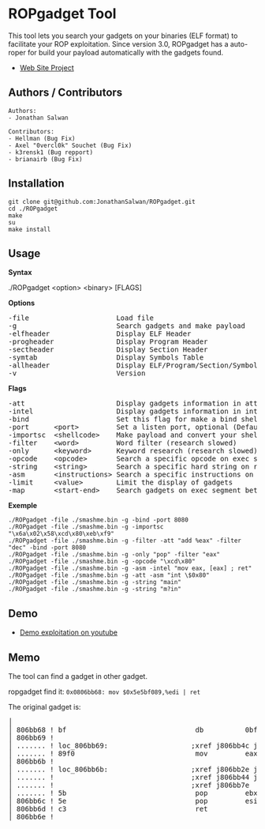 ROPgadget Tool
==============

This tool lets you search your gadgets on your binaries (ELF format) to facilitate your ROP exploitation.
Since version 3.0, ROPgadget has a auto-roper for build your payload automatically with the gadgets found.

* [Web Site Project](http://shell-storm.org/project/ROPgadget/)


Authors / Contributors
----------------------

    Authors:
    - Jonathan Salwan

    Contributors:
    - Hellman (Bug Fix)
    - Axel "0vercl0k" Souchet (Bug Fix)
    - k3rensk1 (Bug repport)
    - brianairb (Bug Fix)


Installation
------------

    git clone git@github.com:JonathanSalwan/ROPgadget.git
    cd ./ROPgadget
    make
    su
    make install


Usage
-----

<b>Syntax</b>

./ROPgadget &lt;option&gt; &lt;binary&gt; [FLAGS]

<b>Options</b>

<pre>
-file                     Load file
-g                        Search gadgets and make payload
-elfheader                Display ELF Header
-progheader               Display Program Header
-sectheader               Display Section Header
-symtab                   Display Symbols Table
-allheader                Display ELF/Program/Section/Symbols Header
-v                        Version
</pre>

<b>Flags</b>

<pre>
-att                      Display gadgets information in att syntax
-intel                    Display gadgets information in intel syntax (default)
-bind                     Set this flag for make a bind shellcode (optional) (Default local exploit)
-port      &lt;port&gt;         Set a listen port, optional (Default 1337)
-importsc  &lt;shellcode&gt;    Make payload and convert your shellcode in ROP payload
-filter    &lt;word&gt;         Word filter (research slowed)
-only      &lt;keyword&gt;      Keyword research (research slowed)
-opcode    &lt;opcode&gt;       Search a specific opcode on exec segment
-string    &lt;string&gt;       Search a specific hard string on read segment ('?' any char)
-asm       &lt;instructions&gt; Search a specific instructions on exec segment
-limit     &lt;value&gt;        Limit the display of gadgets
-map       &lt;start-end&gt;    Search gadgets on exec segment between two address
</pre>


<b>Exemple</b>

    ./ROPgadget -file ./smashme.bin -g -bind -port 8080
    ./ROPgadget -file ./smashme.bin -g -importsc "\x6a\x02\x58\xcd\x80\xeb\xf9"
    ./ROPgadget -file ./smashme.bin -g -filter -att "add %eax" -filter "dec" -bind -port 8080
    ./ROPgadget -file ./smashme.bin -g -only "pop" -filter "eax"
    ./ROPgadget -file ./smashme.bin -g -opcode "\xcd\x80"
    ./ROPgadget -file ./smashme.bin -g -asm -intel "mov eax, [eax] ; ret"
    ./ROPgadget -file ./smashme.bin -g -att -asm "int \$0x80"
    ./ROPgadget -file ./smashme.bin -g -string "main"
    ./ROPgadget -file ./smashme.bin -g -string "m?in"

Demo
----
* [Demo exploitation on youtube](http://www.youtube.com/watch?v=cdZ32O1_3KE)


Memo
----

The tool can find a gadget in other gadget.

ropgadget find it: `0x0806bb68: mov $0x5e5bf089,%edi | ret`

The original gadget is:
<pre>
│                                                                            │
│ 806bb68 ! bf                               db          0bfh                │
│ 806bb69 !                                                                  │
│ ....... ! loc_806bb69:                    ;xref j806bb4c j806bb53 j806bb5e │
│ ....... ! 89f0                             mov         eax, esi            │
│ 806bb6b !                                                                  │
│ ....... ! loc_806bb6b:                    ;xref j806bb2e j806bb36 j806bb3d │
│ ....... !                                 ;xref j806bb44 j806bb70 j806bb77 │
│ ....... !                                 ;xref j806bb7e                   │
│ ....... ! 5b                               pop         ebx                 │
│ 806bb6c ! 5e                               pop         esi                 │
│ 806bb6d ! c3                               ret                             │
│ 806bb6e !                                                                  │
</pre>
